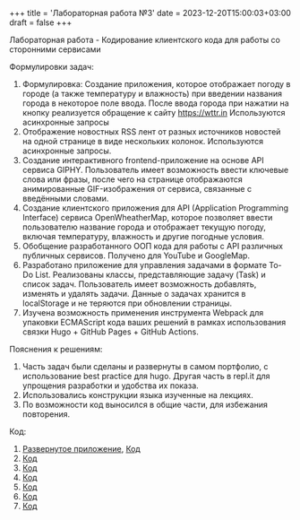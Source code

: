 +++
title = 'Лабораторная работа №3'
date = 2023-12-20T15:00:03+03:00
draft = false
+++

Лабораторная работа - Кодирование клиентского кода для работы со сторонними сервисами

Формулировки задач:
1.	Формулировка: Создание приложения, которое отображает погоду в городе (а также температуру и влажность) при введении названия города в некоторое поле ввода. После ввода города при нажатии на кнопку реализуется обращение к сайту https://wttr.in Используются асинхронные запросы
2.	Отображение новостных RSS лент от разных источников новостей на одной странице в виде нескольких колонок. Используются асинхронные запросы.
3.	Создание интерактивного frontend-приложение на основе API сервиса GIPHY. Пользователь имеет возможность ввести ключевые слова или фразы, после чего на странице отображаются анимированные GIF-изображения от сервиса, связанные с введёнными словами.
4.	Создание клиентского приложения для API (Application Programming Interface) сервиса OpenWheatherMap, которое позволяет ввести пользователю название города и отображает текущую погоду, включая температуру, влажность и другие погодные условия.
5.	Обобщение разработанного ООП кода для работы с API различных публичных сервисов. Получено для YouTube и GoogleMap.
6.	Разработано приложение для управления задачами в формате To-Do List. Реализованы классы, представляющие задачу (Task) и список задач. Пользователь имеет возможность добавлять, изменять и удалять задачи. Данные о задачах хранится в localStorage и не теряются при обновлении страницы.
7.	Изучена возможность применения инструмента Webpack для упаковки ECMAScript кода ваших решений в рамках использования связки Hugo + GitHub Pages + GitHub Actions.

Пояснения к решениям:
1. Часть задач были сделаны и развернуты в самом портфолио, с использование best practice для hugo. Другая часть в repl.it для упрощения разработки и удобства их показа.
2. Использовались конструкции языка изученные на лекциях.
3. По возможности код выносился в общие части, для избежания повторения.


Код:
1. [Развернутое приложение](https://fizic.github.io/herzen-js-portfolio/lab_3/task_1.html), [Код](https://github.com/Fizic/herzen-js-portfolio/blob/master/static/js/lab_3/task_1.js)
2. [Код](https://replit.com/@hbjnmcd/news2#script.js)
3. [Код](https://replit.com/@hbjnmcd/gifs#index.html)
4. [Код](https://replit.com/@elkostylevaa/weather)
5. [Код](https://replit.com/@elkostylevaa/web#%D0%BE%D0%BE%D0%BF.js)
6. [Код](https://github.com/elyakkos/webb.git)
7. [Код](https://github.com/Fizic/herzen-js-portfolio/blob/master/webpack.config.js)
